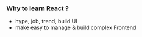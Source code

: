 ### Why to learn React ?
- hype, job, trend, build UI
- make easy to manage & build complex Frontend